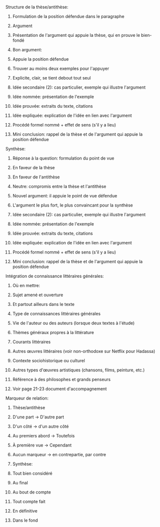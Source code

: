 Structure de la thèse/antithèse:

1. Formulation de la position défendue dans le paragraphe
2. Argument

1. Présentation de l'argument qui appuie la thèse, qui en prouve le bien-fondé

1. Bon argument:

1. Appuie la position défendue
2. Trouver au moins deux exemples pour l'appuyer
3. Explicite, clair, se tient debout tout seul

5. Idée secondaire (2): cas particulier, exemple qui illustre l'argument

1. Idée nommée: présentation de l'exemple
2. Idée prouvée: extraits du texte, citations
3. Idée expliquée: explication de l'idée en lien avec l'argument

1. Procédé formel nommé + effet de sens (s'il y a lieu)

7. Mini conclusion: rappel de la thèse et de l'argument qui appuie la position défendue

Synthèse:

1. Réponse à la question: formulation du point de vue

1. En faveur de la thèse
2. En faveur de l'antithèse
3. Neutre: compromis entre la thèse et l'antithèse

3. Nouvel argument: il appuie le point de vue défendue

1. L'argument le plus fort, le plus convaincant pour la synthèse

5. Idée secondaire (2): cas particulier, exemple qui illustre l'argument

1. Idée nommée: présentation de l'exemple
2. Idée prouvée: extraits du texte, citations
3. Idée expliquée: explication de l'idée en lien avec l'argument

1. Procédé formel nommé + effet de sens (s'il y a lieu)

7. Mini conclusion: rappel de la thèse et de l'argument qui appuie la position défendue

Intégration de connaissance littéraires générales:

1. Où en mettre:

1. Sujet amené et ouverture
2. Et partout ailleurs dans le texte

3. Type de connaissances littéraires générales

1. Vie de l'auteur ou des auteurs (lorsque deux textes à l'étude)
2. Thèmes généraux propres à la littérature
3. Courants littéraires
4. Autres œuvres littéraires (voir non-orthodoxe sur Netflix pour Hadassa)
5. Contexte sociohistorique ou culturel
6. Autres types d'œuvres artistiques (chansons, films, peinture, etc.)
7. Référence à des philosophes et grands penseurs
8. Voir page 21-23 document d'accompagnement

Marqueur de relation:

1. Thèse/antithèse

1. D'une part -> D'autre part
2. D'un côté -> d'un autre côté
3. Au premiers abord -> Toutefois
4. À première vue -> Cependant
5. Aucun marqueur -> en contrepartie, par contre

1. Synthèse:

1. Tout bien considéré
2. Au final
3. Au bout de compte
4. Tout compte fait
5. En définitive
6. Dans le fond
